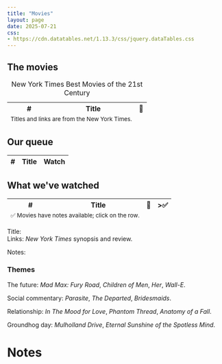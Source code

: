 ```yaml
---
title: "Movies"
layout: page
date: 2025-07-21
css:
- https://cdn.datatables.net/1.13.3/css/jquery.dataTables.css
---
```


## The movies

<table id="movies-table" class="display" style="width: 100%">
    <caption>New York Times Best Movies of the 21st Century</caption>
    <thead>
        <tr>
            <th>#</th>
            <th>Title</th>
            <th>&#128196;</th>
        </tr>
    </thead>
    <tbody>
        <!-- Data will be populated here by DataTables -->
    </tbody>
    <tfoot>
        <tr>
            <td colspan="2" style="text-align:left;">
                <small>Titles and links are from the New York Times.</small>
            </td>
        </tr>
    </tfoot>
</table>

## Our queue

<table id="queue-table" class="display" style="width: 100%">
    <thead>
        <tr>
            <th>#</th>
            <th>Title</th>
            <th>Watch</th>
        </tr>
    </thead>
    <tbody>
        <!-- Data will be populated here by DataTables -->
    </tbody>
</table>

## What we've watched

<table id="watched-table" class="display" style="width: 100%">
    <thead>
        <tr>
            <th>#</th>
            <th>Title</th>
            <th>&#128196;</th>
            <th>>&#x2705</th>
        </tr>
    </thead>
    <tbody>
        <!-- Data will be populated here by DataTables -->
    </tbody>
    <tfoot>
        <tr>
            <td colspan="2" style="text-align:left;">
                <small>&#x2705; Movies have notes available; click on the row.</small>
            </td>
        </tr>
    </tfoot>
</table>
<p></p>

Title: *<span id="watched-title"></span>*
<br />
Links: *New York Times* <a id="watched-synopsis" target="_blank">synopsis</a>
and <a id="watched-review" target="_blank">review</a>.

Notes: <span id="watched-notes"></span>

### Themes

The future: *Mad Max: Fury Road*, *Children of Men*, *Her*, *Wall-E*.

Social commentary: *Parasite*, *The Departed*, *Bridesmaids*.

Relationship: *In The Mood for Love*, *Phantom Thread*, *Anatomy of a Fall*.

Groundhog day: *Mulholland Drive*, *Eternal Sunshine of the Spotless Mind*.

<script src="https://cdn.datatables.net/1.13.3/js/importmap.js"></script>
<script type="module" src="movies.js"></script>

# Notes